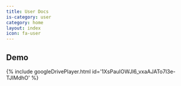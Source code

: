 ```yaml
---
title: User Docs
is-category: user
category: home
layout: index
icon: fa-user
---
```


## Demo
{% include googleDrivePlayer.html id='1XsPauIOWJl6_vxaAJATo7l3e-TJIMdhO' %}
